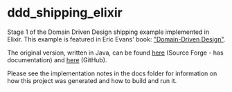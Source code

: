 # ddd_shipping_elixir
Stage 1 of the Domain Driven Design shipping example implemented in Elixir. This example is featured in Eric Evans' book: ["Domain-Driven Design"](https://www.amazon.com/Domain-Driven-Design-Tackling-Complexity-Software/dp/0321125215/ref=sr_1_1?s=books&ie=UTF8&qid=1496944932&sr=1-1&keywords=domain-driven+design+tackling+complexity+in+the+heart+of+software).

The original version, written in Java, can be found [here](http://dddsample.sourceforge.net/) (Source Forge - has documentation) and [here](https://github.com/citerus/dddsample-core) (GitHub).

Please see the implementation notes in the docs folder for information on how this project was generated and how to build and run it.
